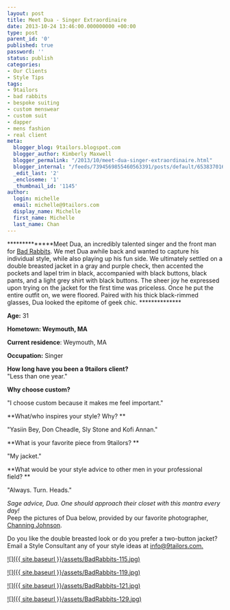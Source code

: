 ```yaml
---
layout: post
title: Meet Dua - Singer Extraordinaire
date: 2013-10-24 13:46:00.000000000 +00:00
type: post
parent_id: '0'
published: true
password: ''
status: publish
categories:
- Our Clients
- Style Tips
tags:
- 9tailors
- bad rabbits
- bespoke suiting
- custom menswear
- custom suit
- dapper
- mens fashion
- real client
meta:
  blogger_blog: 9tailors.blogspot.com
  blogger_author: Kimberly Maxwell
  blogger_permalink: "/2013/10/meet-dua-singer-extraordinaire.html"
  blogger_internal: "/feeds/7394569855460563391/posts/default/6538370169838514145"
  _edit_last: '2'
  _encloseme: '1'
  _thumbnail_id: '1145'
author:
  login: michelle
  email: michelle@9tailors.com
  display_name: Michelle
  first_name: Michelle
  last_name: Chan
---
```

**************Meet Dua, an incredibly talented singer and the front man for [Bad Rabbits](https://www.facebook.com/BadRabbits). We met Dua awhile back and wanted to capture his individual style, while also playing up his fun side. We ultimately settled on a double breasted jacket in a gray and purple check, then accented the pockets and lapel trim in black, accompanied with black buttons, black pants, and a light grey shirt with black buttons. The sheer joy he expressed upon trying on the jacket for the first time was priceless. Once he put the entire outfit on, we were floored. Paired with his thick black-rimmed glasses, Dua looked the epitome of geek chic. **************

**Age:** 31

**Hometown: Weymouth, MA**

**Current residence**: Weymouth, MA

**Occupation:** Singer

**How long have you been a 9tailors client?**   
"Less than one year."

**Why choose custom?**

"I choose custom because it makes me feel important."

**What/who inspires your style? Why? **

"Yasiin Bey, Don Cheadle, Sly Stone and Kofi Annan."

**What is your favorite piece from 9tailors? **

"My jacket."  
  

**What would be your style advice to other men in your professional field? **

"Always. Turn. Heads."

_Sage advice, Dua. One should approach their closet with this mantra every day!_  
Peep the pictures of Dua below, provided by our favorite photographer, [Channing Johnson](http://www.channingjohnson.com/).  
  
Do you like the double breasted look or do you prefer a two-button jacket? Email a Style Consultant any of your style ideas at [info@9tailors.com.](http://info@9tailors.com./)  
  

[![]({{ site.baseurl }}/assets/BadRabbits-115.jpg)](http://4.bp.blogspot.com/-uOIgyIc2I9w/Uii3WeB5pdI/AAAAAAAADi8/0t6u6qXJHSM/s1600/BadRabbits-115.jpg)

[![]({{ site.baseurl }}/assets/BadRabbits-119.jpg)](http://1.bp.blogspot.com/-2SGYe0u2CTU/Uii4akE3T7I/AAAAAAAADjY/0xGj79O6XUw/s1600/BadRabbits-119.jpg)

[![]({{ site.baseurl }}/assets/BadRabbits-121.jpg)](http://1.bp.blogspot.com/-0Di_YY0q5Cc/Uii4RCIHWrI/AAAAAAAADjQ/56ads17EuJk/s1600/BadRabbits-121.jpg)

[![]({{ site.baseurl }}/assets/BadRabbits-129.jpg)](http://2.bp.blogspot.com/-Xr7tI-KdH40/Uii5ZihUmhI/AAAAAAAADjo/A-G_va3ud_E/s1600/BadRabbits-129.jpg)